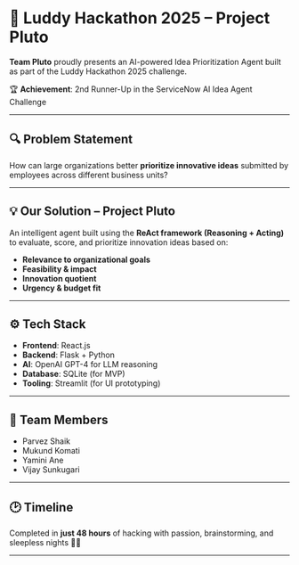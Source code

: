 # 🚀 Luddy Hackathon 2025 – Project Pluto

**Team Pluto** proudly presents an AI-powered Idea Prioritization Agent built as part of the Luddy Hackathon 2025 challenge.

🏆 **Achievement**: 2nd Runner-Up in the ServiceNow AI Idea Agent Challenge

---

## 🔍 Problem Statement

How can large organizations better **prioritize innovative ideas** submitted by employees across different business units?

---

## 💡 Our Solution – Project Pluto

An intelligent agent built using the **ReAct framework (Reasoning + Acting)** to evaluate, score, and prioritize innovation ideas based on:

- **Relevance to organizational goals**
- **Feasibility & impact**
- **Innovation quotient**
- **Urgency & budget fit**

---

## ⚙️ Tech Stack

- **Frontend**: React.js
- **Backend**: Flask + Python
- **AI**: OpenAI GPT-4 for LLM reasoning
- **Database**: SQLite (for MVP)
- **Tooling**: Streamlit (for UI prototyping)

---

## 👥 Team Members

- Parvez Shaik  
- Mukund Komati  
- Yamini Ane  
- Vijay Sunkugari  

---

## 🕑 Timeline

Completed in **just 48 hours** of hacking with passion, brainstorming, and sleepless nights 🌙🔥

---




